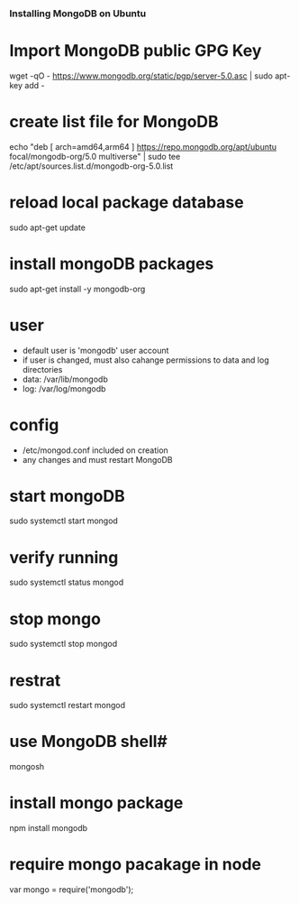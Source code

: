 ### Installing MongoDB on Ubuntu ###
# Import MongoDB public GPG Key #
wget -qO - https://www.mongodb.org/static/pgp/server-5.0.asc | sudo apt-key add -

# create list file for MongoDB #
echo "deb [ arch=amd64,arm64 ] https://repo.mongodb.org/apt/ubuntu focal/mongodb-org/5.0 multiverse" | sudo tee /etc/apt/sources.list.d/mongodb-org-5.0.list

# reload local package database #
sudo apt-get update

# install mongoDB packages # 
sudo apt-get install -y mongodb-org

# user #
 - default user is 'mongodb' user account
 - if user is changed, must also cahange permissions to data and log directories
  - data: /var/lib/mongodb
  - log: /var/log/mongodb

# config # 
 - /etc/mongod.conf included on creation
 - any changes and must restart MongoDB

# start mongoDB # 
sudo systemctl start mongod

# verify running #
sudo systemctl status mongod

# stop mongo #
sudo systemctl stop mongod

# restrat #
sudo systemctl restart mongod

# use MongoDB shell#
mongosh

# install mongo package #
npm install mongodb

# require mongo pacakage in node #
var mongo = require('mongodb');

